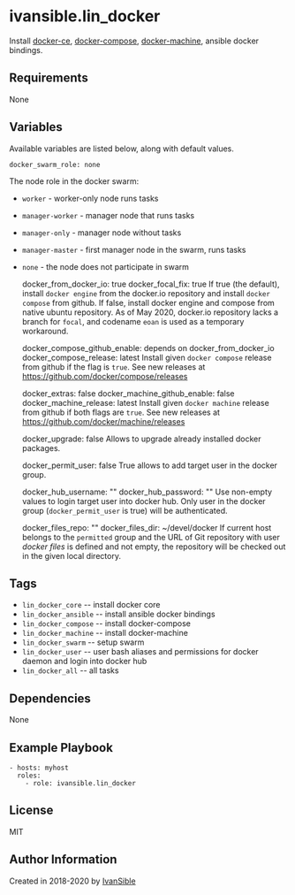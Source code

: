 # ivansible.lin_docker

Install
[docker-ce](https://docs.docker.com/install/linux/docker-ce/ubuntu/#install-using-the-repository),
[docker-compose](https://docs.docker.com/compose/install/#install-compose),
[docker-machine](https://docs.docker.com/machine/install-machine/#install-machine-directly),
ansible docker bindings.


## Requirements

None


## Variables

Available variables are listed below, along with default values.

    docker_swarm_role: none
The node role in the docker swarm:
- `worker` - worker-only node runs tasks
- `manager-worker` - manager node that runs tasks
- `manager-only` - manager node without tasks
- `manager-master` - first manager node in the swarm, runs tasks
- `none` - the node does not participate in swarm

    docker_from_docker_io: true
    docker_focal_fix: true
If true (the default), install `docker engine` from the docker.io
repository and install `docker compose` from github.
If false, install docker engine and compose from native ubuntu repository.
As of May 2020, docker.io repository lacks a branch for `focal`,
and codename `eoan` is used as a temporary workaround.

    docker_compose_github_enable: depends on docker_from_docker_io
    docker_compose_release: latest
Install given `docker compose` release from github if the flag is `true`.
See new releases at https://github.com/docker/compose/releases

    docker_extras: false
    docker_machine_github_enable: false
    docker_machine_release: latest
Install given `docker machine` release from github if both flags are `true`.
See new releases at https://github.com/docker/machine/releases

    docker_upgrade: false
Allows to upgrade already installed docker packages.

    docker_permit_user: false
True allows to add target user in the docker group.

    docker_hub_username: ""
    docker_hub_password: ""
Use non-empty values to login target user into docker hub. Only user
in the docker group (`docker_permit_user` is true) will be authenticated.

    docker_files_repo: ""
    docker_files_dir: ~/devel/docker
If current host belongs to the `permitted` group and the URL of Git repository
with user _docker files_ is defined and not empty, the repository will be
checked out in the given local directory.


## Tags

- `lin_docker_core` -- install docker core
- `lin_docker_ansible` -- install ansible docker bindings
- `lin_docker_compose` -- install docker-compose
- `lin_docker_machine` -- install docker-machine
- `lin_docker_swarm` -- setup swarm
- `lin_docker_user` -- user bash aliases and permissions for docker daemon
                       and login into docker hub
- `lin_docker_all` -- all tasks


## Dependencies

None


## Example Playbook

    - hosts: myhost
      roles:
        - role: ivansible.lin_docker


## License

MIT


## Author Information

Created in 2018-2020 by [IvanSible](https://github.com/ivansible)

